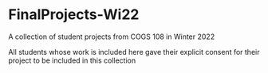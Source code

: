 # FinalProjects-Wi22

A collection of student projects from COGS 108 in Winter 2022

All students whose work is included here gave their explicit consent for their project to be included in this collection

